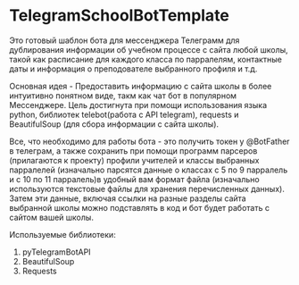 # TelegramSchoolBotTemplate
Это готовый шаблон бота для мессенджера Телеграмм для дублирования информации об учебном процессе с сайта любой школы, такой как расписание для каждого класса по парралелям, контактные даты и информация о преподователе выбранного профиля и т.д.

Основная идея - Предоставить информацию с сайта школы в более интуитивно понятном виде, такм как чат бот в популярном Мессенджере. Цель достигнута при помощи использования языка python, библиотек telebot(работа с API telegram), requests и BeautifulSoup (для сбора информации с сайта школы). 

Все, что необходимо для работы бота - это получить токен у @BotFather в телеграм, а также сохранить при помощи программ парсеров (прилагаются к проекту) профили учителей и классы выбранных парралелей (изначально парсятся данные о классах с 5 по 9 парралель и с 10 по 11 парралель)в удобный вам формат файла (изначально используются текстовые файлы для хранения перечисленных данных). Затем эти данные, включая ссылки на разные разделы сайта выбранной школы можно подставлять в код и бот будет работать с сайтом вашей школы.

Используемые библиотеки: 
1. pyTelegramBotAPI
2. BeautifulSoup
3. Requests



